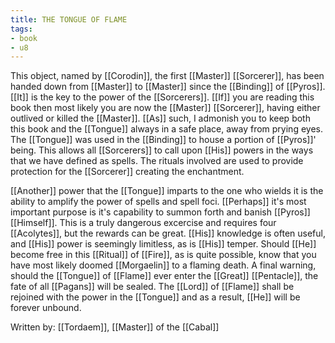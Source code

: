 ```yaml
---
title: THE TONGUE OF FLAME
tags:
- book
- u8
---
```


  
This object, named by [[Corodin]], the first [[Master]] [[Sorcerer]], has been handed down from [[Master]] to [[Master]] since the [[Binding]] of [[Pyros]]. [[It]] is the key to the power of the [[Sorcerers]]. [[If]] you are reading this book then most likely you are now the [[Master]] [[Sorcerer]], having either outlived or killed the [[Master]]. [[As]] such, I admonish you to keep both this book and the [[Tongue]] always in a safe place, away from prying eyes. The [[Tongue]] was used in the [[Binding]] to house a portion of [[Pyros]]' being. This allows all [[Sorcerers]] to call upon [[His]] powers in the ways that we have defined as spells. The rituals involved are used to provide protection for the [[Sorcerer]] creating the enchantment.  
  
[[Another]] power that the [[Tongue]] imparts to the one who wields it is the ability to amplify the power of spells and spell foci. [[Perhaps]] it's most important purpose is it's capability to summon forth and banish [[Pyros]] [[Himself]]. This is a truly dangerous excercise and requires four [[Acolytes]], but the rewards can be great. [[His]] knowledge is often useful, and [[His]] power is seemingly limitless, as is [[His]] temper. Should [[He]] become free in this [[Ritual]] of [[Fire]], as is quite possible, know that you have most likely doomed [[Morgaelin]] to a flaming death. A final warning, should the [[Tongue]] of [[Flame]] ever enter the [[Great]] [[Pentacle]], the fate of all [[Pagans]] will be sealed. The [[Lord]] of [[Flame]] shall be rejoined with the power in the [[Tongue]] and as a result, [[He]] will be forever unbound.  
  
Written by: [[Tordaem]], [[Master]] of the [[Cabal]]  